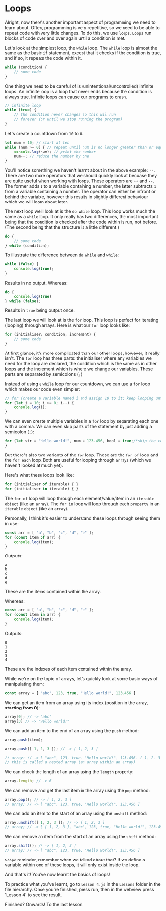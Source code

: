# Loops

Alright, now there's another important aspect of programming we need to learn about.
Often, programming is very repetitive, so we need to be able to repeat code with very little changes.
To do this, we use `loops`.
`Loops` run blocks of code over and over again until a condition is met.

Let's look at the simplest loop, the `while` loop.
The `while` loop is almost the same as the basic `if` statement, except that it checks if the condition is true, and if so, it repeats the code within it.
```js
while (condition) {
	// some code
}
```
One thing we need to be careful of is (unintentional/uncontrolled) infinite loops.
An infinite loop is a loop that never ends because the condition is always true.
Infinite loops can cause our programs to crash.
```js
// infinite loop
while (true) {
	// the condition never changes so this wil run
	// forever (or until we stop running the program)
}
```
Let's create a countdown from `10` to `0`.
```js
let num = 10; // start at ten
while (num >= 0) { // repeat until num is no longer greater than or equal to 0
	console.log(num); // print the number
	num--; // reduce the number by one
}
```
You'll notice something we haven't learnt about in the above example: `--`.
There are two more operators that we should quickly look at becuase they are quite useful when working with loops.
These operators are `++` and `--`. The former adds `1` to a variable containing a number, the latter subtracts `1` from a variable containing a number.
The operator can either be infront or behind the variable, however this results in slightly different behaviour which we will learn about later.

The next loop we'll look at is the `do while` loop.
This loop works much the same as a `while` loop.
It only really has two differences, the most important being that the condition is checked after the code within is run, not before.
(The second being that the structure is a little different.)
```js
do {
	// some code
} while (condition);
```
To illustrate the difference between `do while` and `while`:
```js
while (false) {
	console.log(true);
}
```
Results in no output. Whereas:
```js
do {
	console.log(true)
} while (false);
```
Results in `true` being output once.

The last loop we will look at is the `for` loop.
This loop is perfect for iterating (looping) through arrays.
Here is what our `for` loop looks like:
```js
for (initialiser; condition; increment) {
	// some code
}
```
At first glance, it's more complicated than our other loops, however, it really isn't.
The `for` loop has three parts: the initialiser where any variables we need for the loop are declared, the condition which is the same as in other loops and the increment which is where we change our variables.
These parts are separated by semicolons (`;`).

Instead of using a `while` loop for our countdown, we can use a `for` loop which makes our code even simpler:
```js
// for (create a variable named i and assign 10 to it; keep looping until i is less than 0; after each loop subtract one from i)
for (let i = 10; i >= 0; i--) {
	console.log(i);
}
```
We can even create multiple variables in a `for` loop by separating each one with a comma.
We can even skip parts of the statement by just adding a semicolon (`;`):
```js
for (let str = "Hello world!", num = 123.456, bool = true;/*skip the condition*/;/*skip the increment*/) {
}
```
But there's also two variants of the `for` loop.
These are the `for of` loop and the `for each` loop.
Both are useful for looping through `arrays` (which we haven't looked at much yet).

Here's what these loops look like:
```js
for (initialiser of iterable) { }
for (initialiser in iterable) { }
```
The `for of` loop will loop through each element/value/item in an `iterable` `object` (like an `array`).
The `for in` loop will loop through each `property` in an `iterable` `object` (like an `array`).

Personally, I think it's easier to understand these loops through seeing them in use:
```js
const arr = [ "a", "b", "c", "d", "e" ];
for (const item of arr) {
	console.log(item);
}
```
Outputs:
```
a
b
c
d
e
```
These are the items contained within the array.

Whereas:
```js
const arr = [ "a", "b", "c", "d", "e" ];
for (const item in arr) {
	console.log(item);
}
```
Outputs:
```
0
1
2
3
4
```
These are the indexes of each item contained within the array.

While we're on the topic of arrays, let's quickly look at some basic ways of manipulating them:
```js
const array = [ "abc", 123, true, "Hello world!", 123.456 ]
```
We can get an item from an array using its index (position in the array, **starting from 0**):
```js
array[0]; // -> "abc"
array[3] // -> "Hello world!"
```
We can add an item to the end of an array using the `push` method:
```js
array.push(item);

array.push([ 1, 2, 3 ]); // -> [ 1, 2, 3 ]

// array; // -> [ "abc", 123, true, "Hello world!", 123.456, [ 1, 2, 3 ] ]
// this is called a nested array (an array within an array)
```
We can check the length of an array using the `length` property:
```js
array.length; // -> 6
```
We can remove and get the last item in the array using the `pop` method:
```js
array.pop(); // -> [ 1, 2, 3 ]
// array; // -> [ "abc", 123, true, "Hello world!", 123.456 ]
```
We can add an item to the start of an array using the `unshift` method:
```js
array.unshift([ 1, 2, 3 ]); // -> [ 1, 2, 3 ]
// array; // -> [ [ 1, 2, 3 ], "abc", 123, true, "Hello world!", 123.456 ]
```
We can remove an item from the start of an array using the `shift` method:
```js
array.shift(); // -> [ 1, 2, 3 ]
// array; // -> [ "abc", 123, true, "Hello world!", 123.456 ]
```

`Scope` reminder, remember when we talked about that?
If we define a variable within one of these loops, it will only exist inside the loop.

And that's it!
You've now learnt the basics of loops!

To practice what you've learnt, go to `Lesson 4.js` in the `Lessons` folder in the file hierarchy.
Once you're finished, press run, then in the webview press 'Lesson 4' to see the result.

Finished?
Onwards!
To the last lesson!